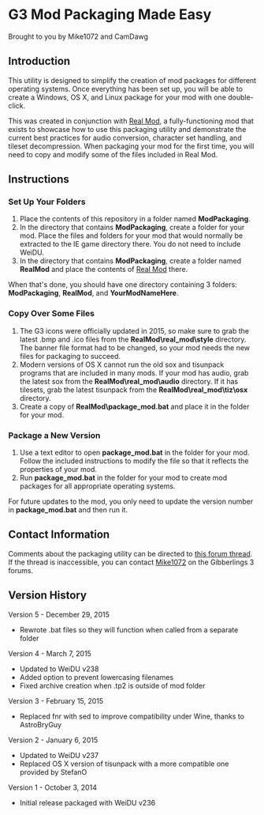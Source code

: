 # G3 Mod Packaging Made Easy
Brought to you by Mike1072 and CamDawg


## Introduction

This utility is designed to simplify the creation of mod packages for different operating systems.  Once everything has been set up, you will be able to create a Windows, OS X, and Linux package for your mod with one double-click.

This was created in conjunction with [Real Mod](https://GitHub.com/Gibberlings3/RealMod), a fully-functioning mod that exists to showcase how to use this packaging utility and demonstrate the current best practices for audio conversion, character set handling, and tileset decompression.  When packaging your mod for the first time, you will need to copy and modify some of the files included in Real Mod.


## Instructions


### Set Up Your Folders

1. Place the contents of this repository in a folder named **ModPackaging**.
2. In the directory that contains **ModPackaging**, create a folder for your mod.  Place the files and folders for your mod that would normally be extracted to the IE game directory there.  You do not need to include WeiDU.
3. In the directory that contains **ModPackaging**, create a folder named **RealMod** and place the contents of [Real Mod](mike1072/RealMod) there.

When that's done, you should have one directory containing 3 folders: **ModPackaging**, **RealMod**, and **YourModNameHere**.


### Copy Over Some Files

1. The G3 icons were officially updated in 2015, so make sure to grab the latest .bmp and .ico files from the **RealMod\real_mod\style** directory. The banner file format had to be changed, so your mod needs the new files for packaging to succeed.
2. Modern versions of OS X cannot run the old sox and tisunpack programs that are included in many mods.  If your mod has audio, grab the latest sox from the **RealMod\real_mod\audio** directory.  If it has tilesets, grab the latest tisunpack from the **RealMod\real_mod\tiz\osx** directory.
3. Create a copy of **RealMod\package_mod.bat** and place it in the folder for your mod.


### Package a New Version

1. Use a text editor to open **package_mod.bat** in the folder for your mod.  Follow the included instructions to modify the file so that it reflects the properties of your mod.
2. Run **package_mod.bat** in the folder for your mod to create mod packages for all appropriate operating systems.

For future updates to the mod, you only need to update the version number in **package_mod.bat** and then run it.


## Contact Information

Comments about the packaging utility can be directed to [this forum thread](http://gibberlings3.net/forums/index.php?showtopic=26717).  If the thread is inaccessible, you can contact [Mike1072](http://gibberlings3.net/forums/index.php?showuser=1412) on the Gibberlings 3 forums.


## Version History

Version 5 - December 29, 2015

- Rewrote .bat files so they will function when called from a separate folder


Version 4 - March 7, 2015

- Updated to WeiDU v238
- Added option to prevent lowercasing filenames
- Fixed archive creation when .tp2 is outside of mod folder


Version 3 - February 15, 2015

- Replaced fnr with sed to improve compatibility under Wine, thanks to AstroBryGuy


Version 2 - January 6, 2015

- Updated to WeiDU v237
- Replaced OS X version of tisunpack with a more compatible one provided by StefanO


Version 1 - October 3, 2014

- Initial release packaged with WeiDU v236

